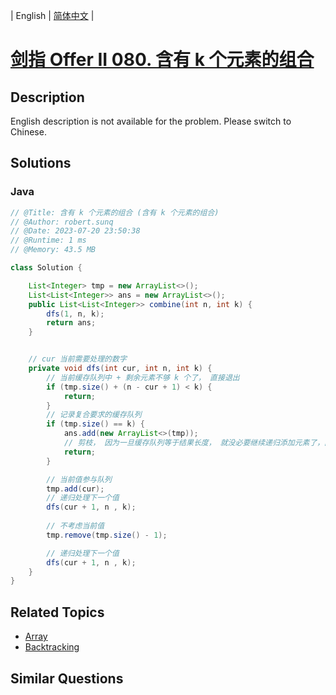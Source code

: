 
| English | [简体中文](README.md) |

# [剑指 Offer II 080. 含有 k 个元素的组合](https://leetcode.cn//problems/uUsW3B/)

## Description

<p>English description is not available for the problem. Please switch to Chinese.</p>


## Solutions


### Java

```Java
// @Title: 含有 k 个元素的组合 (含有 k 个元素的组合)
// @Author: robert.sunq
// @Date: 2023-07-20 23:50:38
// @Runtime: 1 ms
// @Memory: 43.5 MB

class Solution {

    List<Integer> tmp = new ArrayList<>();
    List<List<Integer>> ans = new ArrayList<>();
    public List<List<Integer>> combine(int n, int k) {
        dfs(1, n, k);
        return ans;
    }


    // cur 当前需要处理的数字
    private void dfs(int cur, int n, int k) {
        // 当前缓存队列中 + 剩余元素不够 k 个了， 直接退出
        if (tmp.size() + (n - cur + 1) < k) {
            return;
        }
        // 记录复合要求的缓存队列
        if (tmp.size() == k) {
            ans.add(new ArrayList<>(tmp));
            // 剪枝， 因为一旦缓存队列等于结果长度， 就没必要继续递归添加元素了，因为添加了也不会符合长度需求
            return;
        }

        // 当前值参与队列
        tmp.add(cur);
        // 递归处理下一个值
        dfs(cur + 1, n , k);
         
        // 不考虑当前值
        tmp.remove(tmp.size() - 1);

        // 递归处理下一个值
        dfs(cur + 1, n , k); 
    }
}
```



## Related Topics

- [Array](https://leetcode.cn//tag/array)
- [Backtracking](https://leetcode.cn//tag/backtracking)

## Similar Questions


